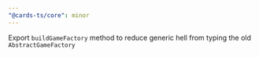 ```yaml
---
"@cards-ts/core": minor
---
```


Export `buildGameFactory` method to reduce generic hell from typing the old `AbstractGameFactory`
